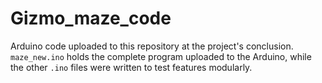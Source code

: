 # Gizmo_maze_code
 
Arduino code uploaded to this repository at the project's conclusion. ```maze_new.ino``` holds the complete program uploaded to the Arduino, while the other ```.ino``` files were written to test features modularly.